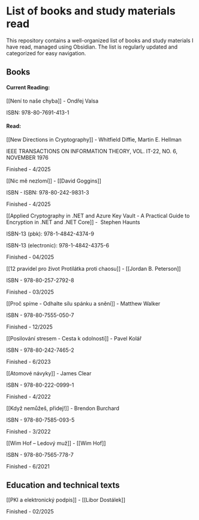 # List of books and study materials read
This repository contains a well-organized list of books and study materials I have read, managed using Obsidian. The list is regularly updated and categorized for easy navigation.

## Books

#### Current Reading:

[[Není to naše chyba]] - Ondřej Valsa

ISBN: 978-80-7691-413-1
#### Read:

[[New Directions in Cryptography]] - Whitfield Diffie, Martin E. Hellman

IEEE TRANSACTIONS ON INFORMATION THEORY, VOL. IT-22, NO. 6, NOVEMBER 1976

Finished - 4/2025

[[Nic mě nezlomí]] - [[David Goggins]] 

ISBN - ISBN: 978-80-242-9831-3 

Finished - 4/2025

[[Applied Cryptography in .NET and Azure Key Vault - A Practical Guide to Encryption in .NET and .NET Core]] -  Stephen Haunts

ISBN-13 (pbk): 978-1-4842-4374-9

ISBN-13 (electronic): 978-1-4842-4375-6

Finished - 04/2025

[[12 pravidel pro život Protilátka proti chaosu]] - [[Jordan B. Peterson]]

ISBN - 978-80-257-2792-8 

Finished - 03/2025

[[Proč spíme - Odhalte sílu spánku a snění]] - Matthew Walker  

ISBN - 978-80-7555-050-7

Finished - 12/2025

[[Posilování stresem - Cesta k odolnosti]] - Pavel Kolář 

ISBN - 978-80-242-7465-2

Finished - 6/2023

[[Atomové návyky]] - James Clear

ISBN - 978-80-222-0999-1

Finished - 4/2022

[[Když nemůžeš, přidej!]] - Brendon Burchard

ISBN - 978-80-7585-093-5

Finished - 3/2022

[[Wim Hof – Ledový muž]] - [[Wim Hof]]

ISBN - 978-80-7565-778-7

Finished - 6/2021


## Education and technical texts

[[PKI a elektronický podpis]] - [[Libor Dostálek]] 

Finished - 02/2025


